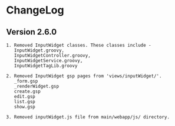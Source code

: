 # ChangeLog

## Version 2.6.0

    1. Removed InputWidget classes. These classes include - 
       InputWidget.groovy,
       InputWidgetController.groovy,
       InputWidgetService.groovy,
       InputWidgetTagLib.groovy
       
    2. Removed InputWidget gsp pages from 'views/inputWidget/'.
       _form.gsp
       _renderWidget.gsp
       create.gsp
       edit.gsp
       list.gsp
       show.gsp
       
    3. Removed inputWidget.js file from main/webapp/js/ directory.
       